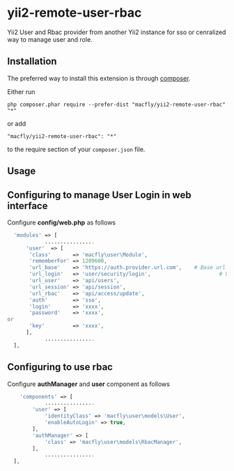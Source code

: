 # yii2-remote-user-rbac

Yii2 User and Rbac provider from another Yii2 instance for sso or cenralized way to manage user and role.

Installation
------------

The preferred way to install this extension is through [composer](http://getcomposer.org/download/).

Either run

```
php composer.phar require --prefer-dist "macfly/yii2-remote-user-rbac" "*"
```

or add

```
"macfly/yii2-remote-user-rbac": "*"
```

to the require section of your `composer.json` file.

Usage
------------

## Configuring to manage User Login in web interface

Configure **config/web.php** as follows

```php
  'modules' => [
            ................
      'user'  => [
       'class'       => 'macfly\user\Module',
       'rememberFor' => 1209600,													# Session life
       'url_base'    => 'https://auth.provider.url.com',	# Base url of the auth provide
       'url_login'   => 'user/security/login', 						# URL used to redirect if use of sso
       'url_user'    => 'api/users', 											# WS route to get user information
       'url_session' => 'api/session', 										# WS route to get session information
       'url_rbac'    => 'api/access/update',							# Ws route to get role list of the user
       'auth'        => 'sso',														# SSO you will be redirect on url_login for auth, login authentification while be done through form, user will need to log again
       'login'       => 'xxxx',														# Use if access to WS are made through login and password
       'password'    => 'xxxx',
or
       'key'         => 'xxxx',														# Auth to WS is made through API-KEY instead of login/password
      ],
            ................
  ],
```

## Configuring to use rbac

Configure **authManager** and **user** component as follows

```php
    'components' => [
            ................
        'user' => [
            'identityClass' => 'macfly\user\models\User',
            'enableAutoLogin' => true,
        ],
        'authManager' => [
            'class' => 'macfly\user\models\RbacManager',
        ],
            ................
  ],
```

